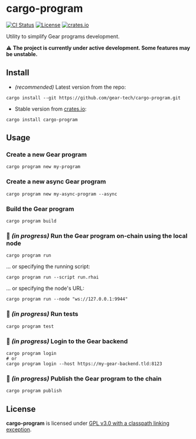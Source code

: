 # cargo-program

[![CI Status](https://github.com/gear-tech/cargo-program/workflows/CI/badge.svg)](https://github.com/gear-tech/cargo-program/actions/workflows/ci.yml?query=branch%3Amaster)
[![License](https://img.shields.io/badge/license-GPL%203.0-success)](https://github.com/gear-tech/cargo-program/blob/master/LICENSE)
[![crates.io](https://img.shields.io/crates/v/cargo-program)](https://crates.io/crates/cargo-program)

Utility to simplify Gear programs development.

⚠️ **The project is currently under active development. Some features may be unstable.**

## Install

- *(recommended)* Latest version from the repo:

```
cargo install --git https://github.com/gear-tech/cargo-program.git
```

- Stable version from [crates.io](https://crates.io/crates/cargo-program):

```
cargo install cargo-program
```
## Usage

###  Create a new Gear program

```
cargo program new my-program
```

###  Create a new async Gear program

```
cargo program new my-async-program --async
```

### Build the Gear program

```
cargo program build
```

### 🚧 *(in progress)* Run the Gear program on-chain using the local node

```
cargo program run
```

... or specifying the running script:

```
cargo program run --script run.rhai
```

... or specifying the node's URL:

```
cargo program run --node "ws://127.0.0.1:9944"
```

### 🚧 *(in progress)* Run tests

```
cargo program test
```

### 🚧 *(in progress)* Login to the Gear backend

```
cargo program login
# or
cargo program login --host https://my-gear-backend.tld:8123
```

### 🚧 *(in progress)* Publish the Gear program to the chain

```
cargo program publish
```

## License

**cargo-program** is licensed under [GPL v3.0 with a classpath linking exception](LICENSE).
